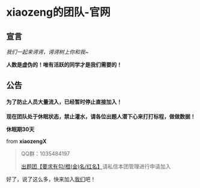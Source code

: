 # xiaozeng的团队-官网

## 宣言

_我们一起来谔谔，谔谔树上你和我~_

**人数是虚伪的！唯有活跃的同学才是我们需要的！**

## 公告

#### **为了防止人员大量流入，已经暂时停止直接加入！**

**现在团队处于休眠状态，禁止灌水，请各位出题人潜下心来打打标程，做做数据！**

**休眠期30天**

from **xiaozengX**

>QQ群：1035484197
>
>[出题团【要求有勾/橙(金)名/红名】](https://www.luogu.com.cn/team/25944)请私信本团管理进行申请加入

好了，说了这么多，快来加入[我们](https://www.luogu.com.cn/team/25418)吧！
